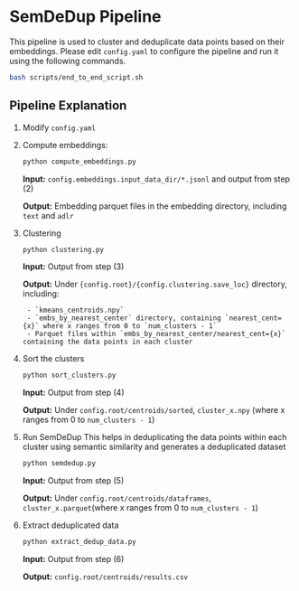 # SemDeDup Pipeline

This pipeline is used to cluster and deduplicate data points based on their embeddings.
Please edit `config.yaml` to configure the pipeline and run it using the following commands.

```sh
bash scripts/end_to_end_script.sh
```

## Pipeline Explanation

1) Modify `config.yaml`

2) Compute embeddings:
    ```sh
    python compute_embeddings.py
    ```
    **Input:** `config.embeddings.input_data_dir/*.jsonl` and output from step (2)

    **Output:** Embedding  parquet files in the embedding directory, including `text` and `adlr`

3) Clustering
    ```sh
    python clustering.py
    ```
    **Input:** Output from step (3)

    **Output:** Under `{config.root}/{config.clustering.save_loc}` directory, including:

        - `kmeans_centroids.npy`
        - `embs_by_nearest_center` directory, containing `nearest_cent={x}` where x ranges from 0 to `num_clusters - 1`
        - Parquet files within `embs_by_nearest_center/nearest_cent={x}` containing the data points in each cluster

4) Sort the clusters
    ```sh
    python sort_clusters.py
    ```
    **Input:** Output from step (4)

    **Output:** Under `config.root/centroids/sorted`,
                `cluster_x.npy` (where x ranges from 0 to `num_clusters - 1`)

5) Run SemDeDup
    This helps in deduplicating the data points within each cluster using semantic similarity
    and generates a deduplicated dataset
    ```sh
    python semdedup.py
    ```
    **Input:** Output from step (5)

    **Output:** Under `config.root/centroids/dataframes`,
                `cluster_x.parquet`(where x ranges from 0 to `num_clusters - 1`)

6) Extract deduplicated data
    ```sh
    python extract_dedup_data.py
    ```
    **Input:** Output from step (6)

    **Output:** `config.root/centroids/results.csv`

<!-- 8) Analysis in `pynb/eda_dups.ipynb` -->
